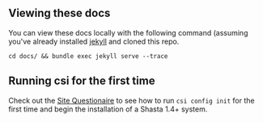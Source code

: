 ## Viewing these docs

You can view these docs locally with the following command (assuming you've
already installed [jekyll](https://jekyllrb.com/docs/) and cloned this repo.

```
cd docs/ && bundle exec jekyll serve --trace
```

## Running csi for the first time

Check out the [Site Questionaire](site_questionaire) to see how to run `csi config init` for the first time and begin the installation of a Shasta 1.4+ system.
